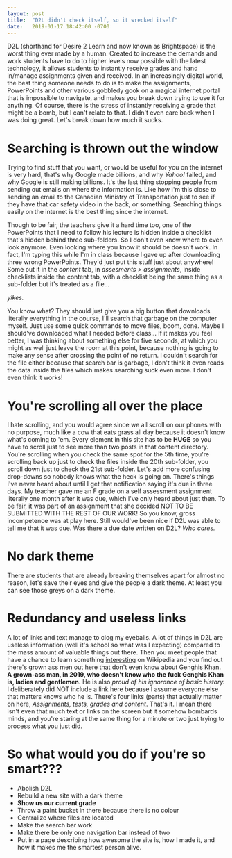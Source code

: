 ```yaml
---
layout: post
title:  "D2L didn't check itself, so it wrecked itself"
date:   2019-01-17 18:42:00 -0700
---
```


D2L (shorthand for Desire 2 Learn and now known as Brightspace) is the worst thing ever made by a human.
Created to increase the demands and work students have to do to higher levels now possible with the
latest technology, it allows students to instantly receive grades and hand in/manage assignments given
and received. In an increasingly digital world, the best thing someone needs to do is to make the assignments,
PowerPoints and other various gobbledy gook on a magical internet portal
that is impossible to navigate, and makes you break down trying to use it for anything.
Of course, there is the stress of instantly receiving a grade that might be a bomb, but I can't relate to that.
I didn't even care back when I was doing great. Let's break down how much it sucks.

# Searching is thrown out the window
Trying to find stuff that you want, or would be useful for you on the internet
is very hard, that's why Google made billions, and why *Yahoo!* failed, and why
Google is still making billions. It's the last thing stopping people from sending
out emails on where the information is. Like how I'm this close to sending an email
to the Canadian Ministry of Transportation just to see if they have that car safety video
in the back, or something. Searching things easily on the internet is the best thing since
the internet.

Though to be fair, the teachers give it a hard time too, one of the PowerPoints that
I need to follow his lecture is hidden inside a checklist that's hidden behind three
sub-folders. So I don't even know where to even look anymore. Even looking where you know
it should be doesn't work. In fact, I'm typing this while I'm in class because I gave up
after downloading three wrong PowerPoints. They'd just put this stuff just about anywhere!
Some put it in the *content* tab, in *assesments > assignments*, inside checklists inside
the content tab, with a checklist being the same thing as a sub-folder but it's treated as a file...

*yikes.*

You know what? They should just give you a big button that downloads literally
everything in the course, I'll search that garbage on the computer myself.
Just use some quick commands to move files, boom, done. Maybe I should've downloaded
what I needed before class... If it makes you feel better, I was thinking about
something else for five seconds, at which you might as well just leave the room at this point,
because nothing is going to make any sense after crossing the point of no return. I couldn't
search for the file either because that search bar is garbage, I don't think it even reads the data
inside the files which makes searching suck even more. I don't even think it works!

# You're scrolling all over the place
I hate scrolling, and you would agree since we all scroll on our phones with no
purpose, much like a cow that eats grass all day because it doesn't know what's
coming to 'em. Every element in this site has to be **HUGE** so you have to scroll
just to see more than two posts in that content directory. You're scrolling when you
check the same spot for the 5th time, you're scrolling back up just to check the files
inside the 20th sub-folder, you scroll down just to check the 21st sub-folder. Let's add more
confusing drop-downs so nobody knows what the heck is going on. There's things I've never heard
about until I get that notification saying it's due in three days. My teacher gave me an F grade on
a self assessment assignment literally one month after it was due, which I've only heard about just then.
To be fair, it was part of an assignment that she decided NOT TO BE SUBMITTED WITH THE REST OF OUR WORK!
So you know, gross incompetence was at play here.
Still would've been nice if D2L was able to tell me that it was due. Was there a due date written on D2L? *Who cares.*

# No dark theme
There are students that are already breaking themselves apart for almost no reason, let's save
their eyes and give the people a dark theme. At least you can see those greys on a dark theme.

# Redundancy and useless links
A lot of links and text manage to clog my eyeballs. A lot of things in D2L are useless information
(well it's school so what was I expecting) compared to the mass amount of valuable things out there.
Then you meet people that have a chance to learn something [interesting][1] on Wikipedia
and you find out there's grown ass men out here that don't even know about Genghis Khan.
**A grown-ass man, in 2019, who doesn't know who the fuck Genghis Khan is, ladies and gentlemen.**
He is also *proud of his ignorance of basic history.*
I deliberately did NOT include a link here because I assume everyone else that matters knows who he is.
There's four links (parts) that actually matter on here, *Assignments, tests, grades and content*. That's it.
I mean there isn't even that much text or links on the screen but it somehow bombards minds,
and you're staring at the same thing for a minute or two just trying to process what you just did.

# So what would you do if you're so smart???
 - Abolish D2L
 - Rebuild a new site with a dark theme
 - **Show us our current grade**
 - Throw a paint bucket in there because there is no colour
 - Centralize where files are located
 - Make the search bar work
 - Make there be only one navigation bar instead of two
 - Put in a page describing how awesome the site is, how I made it, and how it makes me the smartest person alive.

[1]:https://en.wikipedia.org/wiki/Special:Random
<!-- I made this dumbass article in 2 and a half hours lmao -->

